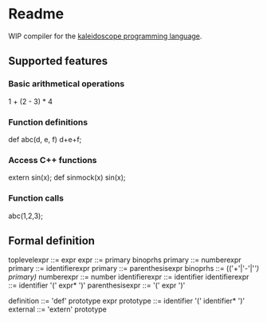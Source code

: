 # Readme

WIP compiler for the [kaleidoscope programming language](https://en.wikipedia.org/wiki/Kaleidoscope_(programming_language)).

## Supported features

### Basic arithmetical operations

1 + (2 - 3) * 4

### Function definitions

def abc(d, e, f) d+e+f;

### Access C++ functions

extern sin(x);
def sinmock(x) sin(x);

### Function calls

abc(1,2,3);

## Formal definition

toplevelexpr ::= expr
expr ::= primary binoprhs
primary ::= numberexpr
primary ::= identifierexpr
primary ::= parenthesisexpr
binoprhs ::= (('+'|'-'|'*') primary)*
numberexpr ::= number
identifierexpr ::= identifier
identifierexpr ::= identifier '(' expr* ')'
parenthesisexpr ::= '(' expr ')'

definition ::= 'def' prototype expr
prototype ::= identifier '(' identifier* ')'
external ::= 'extern' prototype
